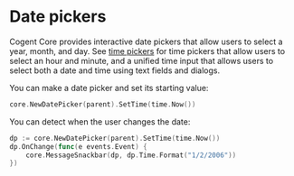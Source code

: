 # Date pickers

Cogent Core provides interactive date pickers that allow users to select a year, month, and day. See [time pickers](time-pickers) for time pickers that allow users to select an hour and minute, and a unified time input that allows users to select both a date and time using text fields and dialogs.

You can make a date picker and set its starting value:

```Go
core.NewDatePicker(parent).SetTime(time.Now())
```

You can detect when the user changes the date:

```Go
dp := core.NewDatePicker(parent).SetTime(time.Now())
dp.OnChange(func(e events.Event) {
    core.MessageSnackbar(dp, dp.Time.Format("1/2/2006"))
})
```
